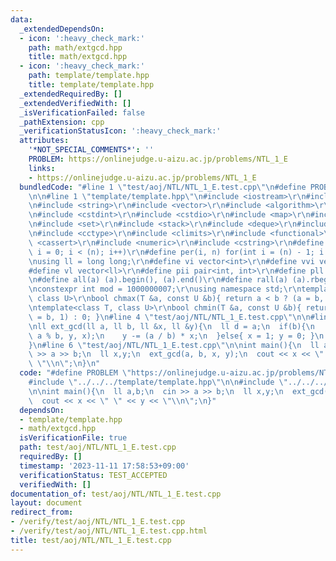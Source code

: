 ```yaml
---
data:
  _extendedDependsOn:
  - icon: ':heavy_check_mark:'
    path: math/extgcd.hpp
    title: math/extgcd.hpp
  - icon: ':heavy_check_mark:'
    path: template/template.hpp
    title: template/template.hpp
  _extendedRequiredBy: []
  _extendedVerifiedWith: []
  _isVerificationFailed: false
  _pathExtension: cpp
  _verificationStatusIcon: ':heavy_check_mark:'
  attributes:
    '*NOT_SPECIAL_COMMENTS*': ''
    PROBLEM: https://onlinejudge.u-aizu.ac.jp/problems/NTL_1_E
    links:
    - https://onlinejudge.u-aizu.ac.jp/problems/NTL_1_E
  bundledCode: "#line 1 \"test/aoj/NTL/NTL_1_E.test.cpp\"\n#define PROBLEM \"https://onlinejudge.u-aizu.ac.jp/problems/NTL_1_E\"\
    \n\n#line 1 \"template/template.hpp\"\n#include <iostream>\r\n#include <cmath>\r\
    \n#include <string>\r\n#include <vector>\r\n#include <algorithm>\r\n#include <tuple>\r\
    \n#include <cstdint>\r\n#include <cstdio>\r\n#include <map>\r\n#include <queue>\r\
    \n#include <set>\r\n#include <stack>\r\n#include <deque>\r\n#include <bitset>\r\
    \n#include <cctype>\r\n#include <climits>\r\n#include <functional>\r\n#include\
    \ <cassert>\r\n#include <numeric>\r\n#include <cstring>\r\n#define rep(i, n) for(int\
    \ i = 0; i < (n); i++)\r\n#define per(i, n) for(int i = (n) - 1; i >= 0; i--)\r\
    \nusing ll = long long;\r\n#define vi vector<int>\r\n#define vvi vector<vi>\r\n\
    #define vl vector<ll>\r\n#define pii pair<int, int>\r\n#define pll pair<ll, ll>\r\
    \n#define all(a) (a).begin(), (a).end()\r\n#define rall(a) (a).rbegin(), (a).rend()\r\
    \nconstexpr int mod = 1000000007;\r\nusing namespace std;\r\ntemplate<class T,\
    \ class U>\r\nbool chmax(T &a, const U &b){ return a < b ? (a = b, 1) : 0; }\r\
    \ntemplate<class T, class U>\r\nbool chmin(T &a, const U &b){ return a > b ? (a\
    \ = b, 1) : 0; }\n#line 4 \"test/aoj/NTL/NTL_1_E.test.cpp\"\n\n#line 1 \"math/extgcd.hpp\"\
    \nll ext_gcd(ll a, ll b, ll &x, ll &y){\n  ll d = a;\n  if(b){\n    d = ext_gcd(b,\
    \ a % b, y, x);\n    y -= (a / b) * x;\n  }else{ x = 1; y = 0; }\n  return d;\n\
    }\n#line 6 \"test/aoj/NTL/NTL_1_E.test.cpp\"\n\nint main(){\n  ll a,b;\n  cin\
    \ >> a >> b;\n  ll x,y;\n  ext_gcd(a, b, x, y);\n  cout << x << \" \" << y <<\
    \ \"\\n\";\n}\n"
  code: "#define PROBLEM \"https://onlinejudge.u-aizu.ac.jp/problems/NTL_1_E\"\n\n\
    #include \"../../../template/template.hpp\"\n\n#include \"../../../math/extgcd.hpp\"\
    \n\nint main(){\n  ll a,b;\n  cin >> a >> b;\n  ll x,y;\n  ext_gcd(a, b, x, y);\n\
    \  cout << x << \" \" << y << \"\\n\";\n}"
  dependsOn:
  - template/template.hpp
  - math/extgcd.hpp
  isVerificationFile: true
  path: test/aoj/NTL/NTL_1_E.test.cpp
  requiredBy: []
  timestamp: '2023-11-11 17:58:53+09:00'
  verificationStatus: TEST_ACCEPTED
  verifiedWith: []
documentation_of: test/aoj/NTL/NTL_1_E.test.cpp
layout: document
redirect_from:
- /verify/test/aoj/NTL/NTL_1_E.test.cpp
- /verify/test/aoj/NTL/NTL_1_E.test.cpp.html
title: test/aoj/NTL/NTL_1_E.test.cpp
---
```


